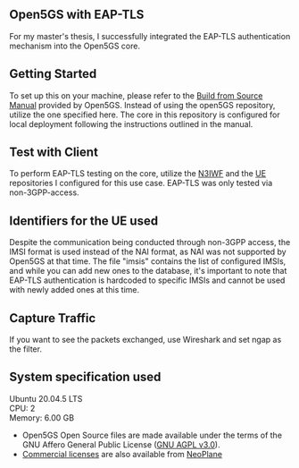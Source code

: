 ## Open5GS with EAP-TLS

For my master's thesis, I successfully integrated the EAP-TLS authentication mechanism into the Open5GS core.

## Getting Started

To set up this on your machine, please refer to the [Build from Source Manual](https://open5gs.org/open5gs/docs/guide/02-building-open5gs-from-sources/) provided by Open5GS. Instead of using the open5GS repository, utilize the one specified here. The core in this repository is configured for local deployment following the instructions outlined in the manual.

## Test with Client

To perform EAP-TLS testing on the core, utilize the [N3IWF](https://github.com/CriXson/N3IWF-for-Open5GS) and the [UE](https://github.com/CriXson/non3GPP-access) repositories I configured for this use case. EAP-TLS was only tested via non-3GPP-access.

## Identifiers for the UE used

Despite the communication being conducted through non-3GPP access, the IMSI format is used instead of the NAI format, as NAI was not supported by Open5GS at that time. The file "imsis" contains the list of configured IMSIs, and while you can add new ones to the database, it's important to note that EAP-TLS authentication is hardcoded to specific IMSIs and cannot be used with newly added ones at this time.


## Capture Traffic

If you want to see the packets exchanged, use Wireshark and set ngap as the filter.

## System specification used

Ubuntu 20.04.5 LTS  
CPU: 2  
Memory: 6.00 GB 

- Open5GS Open Source files are made available under the terms of the GNU Affero General Public License ([GNU AGPL v3.0](https://www.gnu.org/licenses/agpl-3.0.html)).
- [Commercial licenses](https://open5gs.org/open5gs/support/) are also available from [NeoPlane](https://neoplane.io/)

